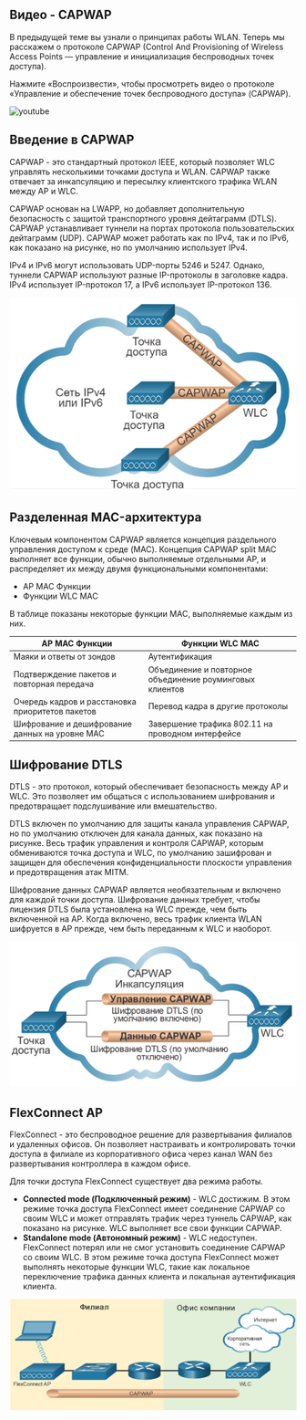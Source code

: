 <!-- 12.4.1 -->
## Видео - CAPWAP

В предыдущей теме вы узнали о принципах работы WLAN. Теперь мы расскажем о протоколе CAPWAP (Control And Provisioning of Wireless Access Points — управление и инициализация беспроводных точек доступа).

Нажмите «Воспроизвести», чтобы просмотреть видео о протоколе «Управление и обеспечение точек беспроводного доступа» (CAPWAP).

![youtube](https://www.youtube.com/watch?v=qXXGwkLZ6hI)

<!-- 12.4.2 -->
## Введение в CAPWAP

CAPWAP - это стандартный протокол IEEE, который позволяет WLC управлять несколькими точками доступа и WLAN. CAPWAP также отвечает за инкапсуляцию и пересылку клиентского трафика WLAN между AP и WLC.

CAPWAP основан на LWAPP, но добавляет дополнительную безопасность с защитой транспортного уровня дейтаграмм (DTLS). CAPWAP устанавливает туннели на портах протокола пользовательских дейтаграмм (UDP). CAPWAP может работать как по IPv4, так и по IPv6, как показано на рисунке, но по умолчанию использует IPv4.

IPv4 и IPv6 могут использовать UDP-порты 5246 и 5247. Однако, туннели CAPWAP используют разные IP-протоколы в заголовке кадра. IPv4 использует IP-протокол 17, а IPv6 использует IP-протокол 136.

![](./assets/12.4.2.png)
<!-- /courses/srwe-dl/af9ecea0-34fe-11eb-b1b2-9b1b0c1f7e0d/afb75fa8-34fe-11eb-b1b2-9b1b0c1f7e0d/assets/ca853052-1c27-11ea-af09-3b2e6521927c.svg -->

<!-- 12.4.3 -->
## Разделенная MAC-архитектура

Ключевым компонентом CAPWAP является концепция раздельного управления доступом к среде (MAC). Концепция CAPWAP split MAC выполняет все функции, обычно выполняемые отдельными AP, и распределяет их между двумя функциональными компонентами:

* AP MAC Функции
* Функции WLC MAC

В таблице показаны некоторые функции MAC, выполняемые каждым из них.

| **AP MAC Функции** | **Функции WLC MAC** |
| --- | --- |
| Маяки и ответы от зондов | Аутентификация |
| Подтверждение пакетов и повторная передача | Объединение и повторное объединение роуминговых клиентов |
| Очередь кадров и расстановка приоритетов пакетов | Перевод кадра в другие протоколы |
| Шифрование и дешифрование данных на уровне MAC | Завершение трафика 802.11 на проводном интерфейсе |

<!-- 12.4.4 -->
## Шифрование DTLS

DTLS - это протокол, который обеспечивает безопасность между AP и WLC. Это позволяет им общаться с использованием шифрования и предотвращает подслушивание или вмешательство.

DTLS включен по умолчанию для защиты канала управления CAPWAP, но по умолчанию отключен для канала данных, как показано на рисунке. Весь трафик управления и контроля CAPWAP, которым обмениваются точка доступа и WLC, по умолчанию зашифрован и защищен для обеспечения конфиденциальности плоскости управления и предотвращения атак MITM.

Шифрование данных CAPWAP является необязательным и включено для каждой точки доступа. Шифрование данных требует, чтобы лицензия DTLS была установлена на WLC прежде, чем быть включенной на AP. Когда включено, весь трафик клиента WLAN шифруется в AP прежде, чем быть переданным к WLC и наоборот.

![](./assets/12.4.4.png)
<!-- /courses/srwe-dl/af9ecea0-34fe-11eb-b1b2-9b1b0c1f7e0d/afb75fa8-34fe-11eb-b1b2-9b1b0c1f7e0d/assets/ca861ab0-1c27-11ea-af09-3b2e6521927c.svg -->

<!-- 12.4.5 -->
## FlexConnect AP

FlexConnect - это беспроводное решение для развертывания филиалов и удаленных офисов. Он позволяет настраивать и контролировать точки доступа в филиале из корпоративного офиса через канал WAN без развертывания контроллера в каждом офисе.

Для точки доступа FlexConnect существует два режима работы.

* **Connected mode (Подключенный режим)** - WLC достижим. В этом режиме точка доступа FlexConnect имеет соединение CAPWAP со своим WLC и может отправлять трафик через туннель CAPWAP, как показано на рисунке. WLC выполняет все свои функции CAPWAP.
* **Standalone mode (Автономный режим)** - WLC недоступен. FlexConnect потерял или не смог установить соединение CAPWAP со своим WLC. В этом режиме точка доступа FlexConnect может выполнять некоторые функции WLC, такие как локальное переключение трафика данных клиента и локальная аутентификация клиента.

![](./assets/12.4.5.png)
<!-- /courses/srwe-dl/af9ecea0-34fe-11eb-b1b2-9b1b0c1f7e0d/afb75fa8-34fe-11eb-b1b2-9b1b0c1f7e0d/assets/ca868fe1-1c27-11ea-af09-3b2e6521927c.svg -->

<!-- 12.4.6 -->
<!-- quiz -->